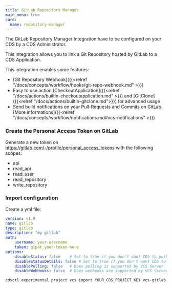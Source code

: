 ```yaml
---
title: GitLab Repository Manager
main_menu: true
card: 
  name: repository-manager
---
```


The GitLab Repository Manager Integration have to be configured on your CDS by a CDS Administrator.

This integration allows you to link a Git Repository hosted by GitLab
to a CDS Application.

This integration enables some features:

 - [Git Repository Webhook]({{<relref "/docs/concepts/workflow/hooks/git-repo-webhook.md" >}})
 - Easy to use action [CheckoutApplication]({{<relref "/docs/actions/builtin-checkoutapplication.md" >}}) and [GitClone]({{<relref "/docs/actions/builtin-gitclone.md">}}) for advanced usage
 - Send build notifications on your Pull-Requests and Commits on GitLab. [More informations]({{<relref "/docs/concepts/workflow/notifications.md#vcs-notifications" >}})


### Create the Personal Access Token on GitLab

Generate a new token on https://gitlab.com/-/profile/personal_access_tokens with the following scopes:
 - api
 - read_api
 - read_user
 - read_repository
 - write_repository

### Import configuration

Create a yml file:

```yaml
version: v1.0
name: gitlab
type: gitlab
description: "my gitlab"
auth:
    username: your-username
    token: glpat_your-token-here
options:
    disableStatus: false    # Set to true if you don't want CDS to push statuses on the VCS server - optional
    disableStatusDetails: false # Set to true if you don't want CDS to push CDS URL in statuses on the VCS server - optional
    disablePolling: false   # Does polling is supported by VCS Server - optional
    disableWebHooks: false  # Does webhooks are supported by VCS Server - optional
```

```sh
cdsctl experimental project vcs import YOUR_CDS_PROJECT_KEY vcs-gitlab.yml
```